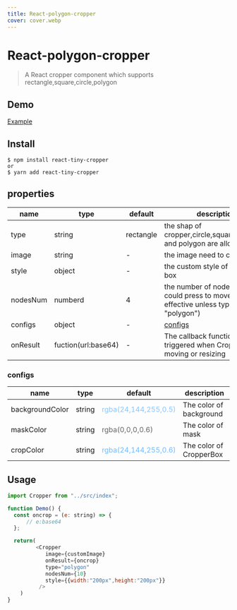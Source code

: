 ```yaml
---
title: React-polygon-cropper
cover: cover.webp
---
```

# React-polygon-cropper

> A React cropper component which supports rectangle,square,circle,polygon

## Demo

[Example](https://stackblitz.com/edit/react-ts-cdfjzd)

## Install

```
$ npm install react-tiny-cropper
or
$ yarn add react-tiny-cropper
```

## properties

| name     | type                | default   | description                                                                                |
| -------- | ------------------- | --------- | ------------------------------------------------------------------------------------------ |
| type     | string              | rectangle | the shap of cropper,circle,square,rectangle and polygon are allowed                        |
| image    | string              | -         | the image need to crop                                                                     |
| style    | object              | -         | the custom style of cropper box                                                            |
| nodesNum | numberd             | 4         | the number of nodes which could press to move(it's not effective unless type is "polygon") |
| configs  | object              | -         | [configs](#configs)                                                                        |
| onResult | fuction(url:base64) | -         | The callback function that is triggered when CropperBox is moving or resizing              |

### configs

| name            | type   | default                                                        | description             |
| --------------- | ------ | -------------------------------------------------------------- | ----------------------- |
| backgroundColor | string | <a style="color:rgba(24,144,255,0.5)">rgba(24,144,255,0.5)</a> | The color of background |
| maskColor       | string | <a style="color:rgba(0,0,0,0.6)">rgba(0,0,0,0.6)</a>           | The color of mask       |
| cropColor       | string | <a style="color:rgba(24,144,255,0.6)">rgba(24,144,255,0.6)</a> | The color of CropperBox |

## Usage

```javascript
import Cropper from "../src/index";

function Demo() {
  const oncrop = (e: string) => {
      // e:base64
  };

  return(
         <Cropper
            image={customImage}
            onResult={oncrop}
            type="polygon"
            nodesNum={10}
            style={{width:"200px",height:"200px"}}
          />
    )
}
```
